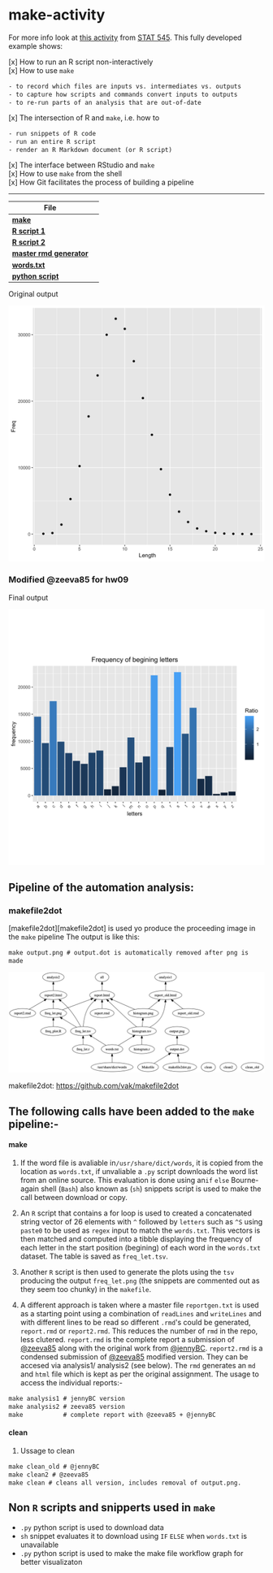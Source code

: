 make-activity
=============
For more info look at [this activity](http://stat545-ubc.github.io/automation04_make-activity.html) from [STAT 545](http://stat545-ubc.github.io). This fully developed example shows:

  [x] How to run an R script non-interactively  
  [x] How to use `make`  
  
    - to record which files are inputs vs. intermediates vs. outputs
    - to capture how scripts and commands convert inputs to outputs
    - to re-run parts of an analysis that are out-of-date  
  [x] The intersection of R and `make`, i.e. how to  
  
    - run snippets of R code
    - run an entire R script
    - render an R Markdown document (or R script)
  
  [x] The interface between RStudio and `make`  
  [x] How to use `make` from the shell  
  [x] How Git facilitates the process of building a pipeline
  
------------------------------------
File                        |  | 
----------------------------|------|
[**make**](https://github.com/STAT545-UBC-students/hw09-zeeva85/blob/master/Makefile)|
[**R script 1**](https://github.com/STAT545-UBC-students/hw09-zeeva85/blob/master/freq_let.R)|
[**R script 2**](https://github.com/STAT545-UBC-students/hw09-zeeva85/blob/master/freq_plot.R)|
[**master rmd generator**](https://github.com/STAT545-UBC-students/hw09-zeeva85/blob/master/reportgen.txt)|
[**words.txt**](https://raw.githubusercontent.com/STAT545-UBC-students/hw09-zeeva85/master/words.txt)|
[**python script**](https://github.com/STAT545-UBC-students/hw09-zeeva85/blob/master/download.py)|



Original output

![*Fig. 1* A histogram of English word lengths](histogram.png)


### Modified @zeeva85 for hw09

Final output

![*Fig. 1* A histogram of letter usage in the begining of the each word](freq_let.png) 


## Pipeline of the automation analysis:
### makefile2dot
[makefile2dot][makefile2dot] is used yo produce the proceeding image in the `make` pipeline
The output is like this:

```
make output.png # output.dot is automatically removed after png is made
```

![](output.png)

makefile2dot: https://github.com/vak/makefile2dot


## The following calls have been added to the `make` pipeline:-

#### make

1. If the word file is avaliable in`/usr/share/dict/words`, it is copied from the location as `words.txt`, if unvaliable a `.py` script downloads the word list from an online source. This evaluation is done using an`if` `else` Bourne-again shell (`Bash`) also known as (`sh`) snippets script is used to make the call between download or copy.

2. An `R` script that contains a for loop is used to created a concatenated string vector of 26 elements with `^` followed by `letters` such as `^S` using `paste0` to be used as `regex` input to match the `words.txt`. This vectors is then matched and computed into a tibble displaying the frequency of each letter in the start position (begining) of each word in the `words.txt` dataset. The table is saved as `freq_let.tsv`.

3. Another `R` script is then used to generate the plots using the `tsv` producing the output `freq_let.png` (the snippets are commented out as they seem too chunky) in the `makefile`.

4. A different approach is taken where a master file `reportgen.txt` is used as a starting point using a combination of `readLines` and `writeLines` and with different lines to be read so different `.rmd`'s could be generated, `report.rmd` or `report2.rmd`. This reduces the number of `rmd` in the repo, less clutered. `report.rmd` is the complete report a submission of [@zeeva85][@zeeva85] along with the original work from [@jennyBC][@jennyBC]. `report2.rmd` is a condensed submission of [@zeeva85][@zeeva85] modified version. They can be accesed via analysis1/ analysis2 (see below). The `rmd` generates an `md` and `html` file which is kept as per the original assignment. The usage to access the individual reports:-

```
make analysis1 # jennyBC version 
make analysis2 # zeeva85 version
make           # complete report with @zeeva85 + @jennyBC 

```

[@jennyBC]: https://github.com/STAT545-UBC/make-activity
[@zeeva85]: https://github.com/STAT545-UBC-students/hw09-zeeva85

#### clean

1. Ussage to clean 

```
make clean_old # @jennyBC
make clean2 # @zeeva85
make clean # cleans all version, includes removal of output.png.

```

## Non `R` scripts and snipperts used in `make`
- `.py` python script is used to download data
-  `sh` snippet evaluates it to download using `IF` `ELSE` when `words.txt` is unavailable
- `.py` python script is used to make the make file workflow graph for better visualizaton
